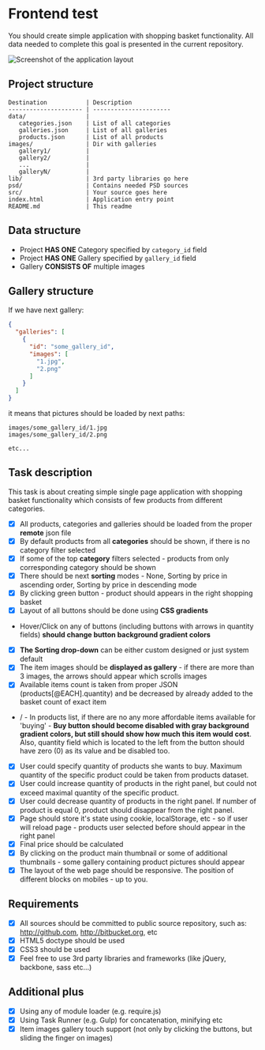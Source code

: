 Frontend test
===========
You should create simple application with shopping basket functionality. All data needed to complete this goal is presented in the current repository.

![Screenshot of the application layout](psd/shopping_backet.jpg)

Project structure
--------------------
```
Destination           | Description
--------------------- | ----------------------
data/                 | 
   categories.json    | List of all categories
   galleries.json     | List of all galleries
   products.json      | List of all products
images/               | Dir with galleries
   gallery1/          |
   gallery2/          |
   ...                |
   galleryN/          |
lib/                  | 3rd party libraries go here
psd/                  | Contains needed PSD sources
src/                  | Your source goes here
index.html            | Application entry point
README.md             | This readme
```


Data structure
-----------------

- Project **HAS ONE** Category specified by ```category_id``` field
- Project **HAS ONE** Gallery specified by ```gallery_id``` field
- Gallery **CONSISTS OF** multiple images

Gallery structure
--------------------
If we have next gallery:
```json
{ 
  "galleries": [
    {
      "id": "some_gallery_id",
      "images": [
        "1.jpg",
        "2.png"
      ]
    }
  ]
}
```
 it means that pictures should be loaded by next paths:
 
```
images/some_gallery_id/1.jpg
images/some_gallery_id/2.png

etc...
```

Task description
-------------------
This task is about creating simple single page application with shopping basket functionality which consists of few products from different categories.

- [x] All products, categories and galleries should be loaded from the proper **remote** json file
- [x] By default products from all **categories** should be shown, if there is no category filter selected
- [x] If some of the top **category** filters selected - products from only corresponding category should be shown
- [x] There should be next **sorting** modes  - None, Sorting by price in ascending order, Sorting by price in descending mode
- [x] By clicking green button - product should appears in the right shopping basket
- [x] Layout of all buttons should be done using **CSS gradients**
- Hover/Click on any of buttons (including buttons with arrows in quantity fields) **should change button background gradient colors**
- [x] **The Sorting drop-down** can be either custom designed or just system default
- [x] The item images should be **displayed as gallery** - if there are more than 3 images, the arrows should appear which scrolls images
- [x] Available items count is taken from proper JSON (products[@EACH].quantity) and be decreased by already added to the basket count of exact item
+ / - In products list, if there are no any more affordable items available for 'buying' - **Buy button should become disabled with gray background gradient colors, but still
should show how much this item would cost**. Also, quantity field which is located to the left from the button should have zero (0) as its value and be disabled too.
- [x] User could specify quantity of products she wants to buy. Maximum quantity of the specific product could be taken from products dataset.
- [x] User could increase quantity of products in the right panel, but could not exceed maximal quantity of the specific product. 
- [x] User could decrease quantity of products in the right panel. If number of product is equal 0, product should disappear from the right panel.
- [x] Page should store it's state using cookie, localStorage, etc - so if user will reload page - products user selected before should appear in the right panel
- [x] Final price should be calculated
- [x] By clicking on the product main thumbnail or some of additional thumbnails  - some gallery containing product pictures should appear
- [x] The layout of the web page should be responsive. The position of different blocks on mobiles - up to you.

Requirements
-----------------
- [x] All sources should be committed to public source repository, such as: http://github.com, http://bitbucket.org, etc
- [x] HTML5 doctype should be used
- [x] CSS3 should be used
- [x] Feel free to use 3rd party libraries and frameworks (like jQuery, backbone, sass etc...)

Additional plus
-----------------
- [x] Using any of module loader (e.g. require.js)
- [x] Using Task Runner (e.g. Gulp) for concatenation, minifying etc
- [x] Item images gallery touch support (not only by clicking the buttons, but sliding the finger on images)
